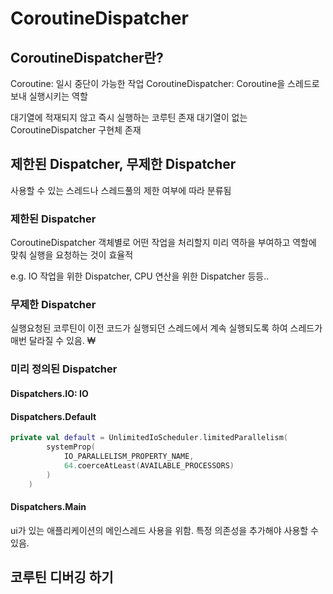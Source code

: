 # CoroutineDispatcher

## CoroutineDispatcher란?

Coroutine: 일시 중단이 가능한 작업
CoroutineDispatcher: Coroutine을 스레드로 보내 실행시키는 역할

대기열에 적재되지 않고 즉시 실행하는 코루틴 존재
대기열이 없는 CoroutineDispatcher 구현체 존재


## 제한된 Dispatcher, 무제한 Dispatcher

사용할 수 있는 스레드나 스레드풀의 제한 여부에 따라 분류됨

### 제한된 Dispatcher

CoroutineDispatcher 객체별로 어떤 작업을 처리할지 미리 역하을 부여하고 역할에 맞춰 실행을 요청하는 것이 효율적

e.g. IO 작업을 위한 Dispatcher, CPU 연산을 위한 Dispatcher 등등..

### 무제한 Dispatcher

실행요청된 코루틴이 이전 코드가 실행되던 스레드에서 계속 실행되도록 하여 스레드가 매번 달라질 수 있음.
₩

### 미리 정의된 Dispatcher

#### Dispatchers.IO: IO



#### Dispatchers.Default

```kotlin
private val default = UnlimitedIoScheduler.limitedParallelism(
        systemProp(
            IO_PARALLELISM_PROPERTY_NAME,
            64.coerceAtLeast(AVAILABLE_PROCESSORS)
        )
    )
```

#### Dispatchers.Main

ui가 있는 애플리케이션의 메인스레드 사용을 위함. 특정 의존성을 추가해야 사용할 수 있음. 


## 코루틴 디버깅 하기
